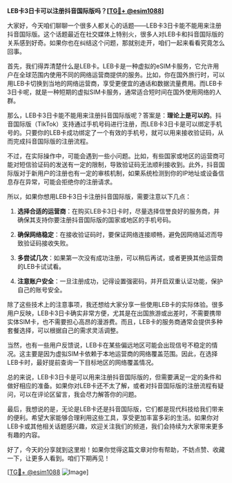 **LEB卡3日卡可以注册抖音国际版吗？[[TG💪+ @esim1088](https://t.me/s/esim1088)]**

大家好，今天咱们聊聊一个很多人都关心的话题——LEB卡3日卡能不能用来注册抖音国际版。这个话题最近在社交媒体上特别火，很多人对LEB卡和抖音国际版的关系感到好奇。如果你也在纠结这个问题，那就别走开，咱们一起来看看究竟怎么回事。

首先，我们得弄清楚什么是LEB卡。LEB卡是一种虚拟的eSIM卡服务，它允许用户在全球范围内使用不同的网络运营商提供的服务。比如，你在国外旅行时，可以用LEB卡切换到当地的网络运营商，享受更便宜的通话和数据流量费用。而LEB卡3日卡呢，就是一种短期的虚拟SIM卡服务，通常适合短时间在国外使用网络的人群。

那么，LEB卡3日卡能不能用来注册抖音国际版呢？答案是：**理论上是可以的**。抖音国际版（TikTok）支持通过手机号码进行注册，而LEB卡3日卡是可以绑定手机号的。只要你的LEB卡成功绑定了一个有效的手机号，就可以用来接收验证码，从而完成抖音国际版的注册流程。

不过，在实际操作中，可能会遇到一些小问题。比如，有些国家或地区的运营商可能对短信验证码的发送有一定的限制，导致验证码无法顺利接收到。此外，抖音国际版对于新用户的注册也有一定的审核机制，如果系统检测到你的IP地址或设备信息存在异常，可能会拒绝你的注册请求。

所以，如果你想用LEB卡3日卡注册抖音国际版，需要注意以下几点：

1. **选择合适的运营商**：在购买LEB卡3日卡时，尽量选择信誉良好的服务商，并确保其支持你要注册抖音国际版的国家或地区的手机号码。

2. **确保网络稳定**：在接收验证码时，要保证网络连接顺畅，避免因网络延迟而导致验证码接收失败。

3. **多尝试几次**：如果第一次没有成功注册，可以稍后再试，或者更换其他运营商的LEB卡试试看。

4. **注意账户安全**：一旦注册成功，记得设置强密码，并开启双重认证功能，保护自己的账号安全。

除了这些技术上的注意事项，我还想给大家分享一些使用LEB卡的实际体验。很多用户反映，LEB卡3日卡确实非常方便，尤其是在出国旅游或出差时，不需要携带实体SIM卡，也不需要担心高昂的漫游费。而且，LEB卡的服务商通常会提供多种套餐选择，可以根据自己的需求灵活调整。

当然，也有一些用户反馈说，LEB卡在某些偏远地区可能会出现信号不稳定的情况。这主要是因为虚拟SIM卡依赖于本地运营商的网络覆盖范围。因此，在选择LEB卡时，最好提前查询一下目标地区的网络覆盖情况。

总的来说，LEB卡3日卡是可以用来注册抖音国际版的，但需要满足一定的条件和做好相应的准备。如果你对LEB卡还不太了解，或者对抖音国际版的注册流程有疑问，可以在评论区留言，我会尽力解答你的问题。

最后，我想说的是，无论是LEB卡还是抖音国际版，它们都是现代科技给我们带来的便利。希望大家能够合理利用这些工具，享受更加丰富多彩的生活。如果你对LEB卡或其他相关话题感兴趣，欢迎关注我们的频道，我们会持续为大家带来更多有趣的内容。

好了，今天的分享就到这里啦！如果你觉得这篇文章对你有帮助，不妨点赞、收藏一下，让更多人看到。咱们下期再见！

[[TG💪+ @esim1088](https://t.me/s/esim1088) ![Image](https://i.postimg.cc/4NQfJmqS/Snipaste-2025-05-13-00-14-12.png)]